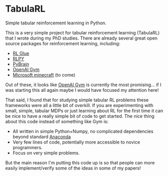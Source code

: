 # TabulaRL

Simple tabular reinforcement learning in Python.

This is a very simple project for tabular reinforcement learning (TabulaRL) that I wrote during my PhD studies.
There are already several great open source packages for reinforcement learning, including:

- [RL Glue](http://glue.rl-community.org/wiki/Main_Page)
- [RLPY](https://github.com/rlpy/rlpy)
- [PyBrain](http://pybrain.org/)
- [OpenAI Gym](https://gym.openai.com/)
- [Microsoft minecraft](http://www.pcworld.com/article/3043895/analytics/microsoft-to-open-source-ai-development-platform-based-on-minecraft.html) (to come)

Out of these, it looks like [OpenAI Gym](https://gym.openai.com/) is currently the most promising... if I was starting this all again maybe I would have focused my attention here!

That said, I found that for studying simple tabular RL problems these frameworks were all a little bit of overkill.
If you are experimenting with small, simple, tabular MDPs or just learning about RL for the first time it can be nice to have a really simple bit of code to get started.
The nice thing about this code instead of something like Gym is:

- All written in simple Python+Numpy, no complicated dependencies beyond standard [Anaconda](https://www.continuum.io/downloads)
- Very few lines of code, potentially more accessible to novice programmers.
- Focus on very simple problems.

But the main reason I'm putting this code up is so that people can more easily implement/verify some of the ideas in some of my papers!

